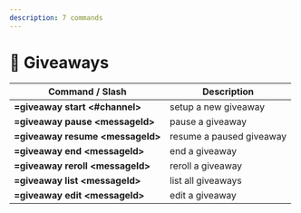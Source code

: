 ```yaml
---
description: 7 commands
---
```


# 🎉 Giveaways

| Command / Slash                   | Description              |
| --------------------------------- | ------------------------ |
| **=giveaway start \<#channel>**   | setup a new giveaway     |
| **=giveaway pause \<messageId>**  | pause a giveaway         |
| **=giveaway resume \<messageId>** | resume a paused giveaway |
| **=giveaway end \<messageId>**    | end a giveaway           |
| **=giveaway reroll \<messageId>** | reroll a giveaway        |
| **=giveaway list \<messageId>**   | list all giveaways       |
| **=giveaway edit \<messageId>**   | edit a giveaway          |
